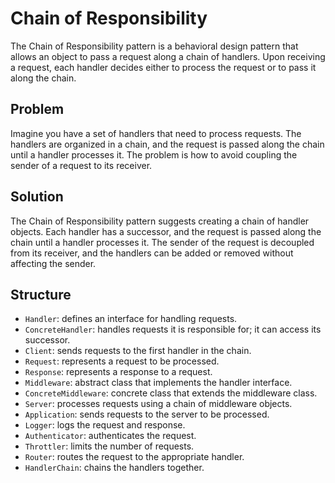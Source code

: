 # Chain of Responsibility

The Chain of Responsibility pattern is a behavioral design pattern that allows an object to pass a request along a chain of handlers. Upon receiving a request, each handler decides either to process the request or to pass it along the chain.

## Problem

Imagine you have a set of handlers that need to process requests. The handlers are organized in a chain, and the request is passed along the chain until a handler processes it. The problem is how to avoid coupling the sender of a request to its receiver.

## Solution

The Chain of Responsibility pattern suggests creating a chain of handler objects. Each handler has a successor, and the request is passed along the chain until a handler processes it. The sender of the request is decoupled from its receiver, and the handlers can be added or removed without affecting the sender.

## Structure

- `Handler`: defines an interface for handling requests.
- `ConcreteHandler`: handles requests it is responsible for; it can access its successor.
- `Client`: sends requests to the first handler in the chain.
- `Request`: represents a request to be processed.
- `Response`: represents a response to a request.
- `Middleware`: abstract class that implements the handler interface.
- `ConcreteMiddleware`: concrete class that extends the middleware class.
- `Server`: processes requests using a chain of middleware objects.
- `Application`: sends requests to the server to be processed.
- `Logger`: logs the request and response.
- `Authenticator`: authenticates the request.
- `Throttler`: limits the number of requests.
- `Router`: routes the request to the appropriate handler.
- `HandlerChain`: chains the handlers together.
